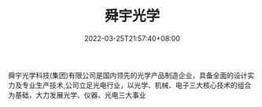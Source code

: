 ﻿---
weight: 
title: "舜宇光学"
description: "舜宇光学科技(集团)有限公司是国内领先的光学产品制造企业，具备全面的设计实力及专业生产技术,公司立足光电行业，以光学、机械、电子三大核心技术的组合为基础，大力发展光学、仪器、光电三大事业"
date: 2022-03-25T21:57:40+08:00
lastmod: 2022-03-25T16:45:40+08:00
draft: false
authors: ["Metabd"]
featuredImage: "535.png"
link: "http://www.sunnyoptical.com/default.html"
tags: ["舜宇光学","先进制造"]
categories: ["navigation"]
navigation: ["先进制造"]
lightgallery: true
toc: true
pinned: false
recommend: false
recommend1: false
---
舜宇光学科技(集团)有限公司是国内领先的光学产品制造企业，具备全面的设计实力及专业生产技术,公司立足光电行业，以光学、机械、电子三大核心技术的组合为基础，大力发展光学、仪器、光电三大事业
